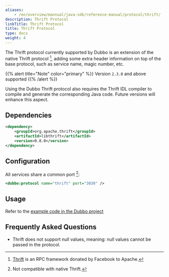 ```yaml
---
aliases:
    - /en/overview/mannual/java-sdk/reference-manual/protocol/thrift/
description: Thrift Protocol
linkTitle: Thrift Protocol
title: Thrift Protocol
type: docs
weight: 4
---
```





The Thrift protocol currently supported by Dubbo is an extension of the native Thrift protocol [^1], adding some extra header information on top of the base protocol, such as service name, magic number, etc.

{{% alert title="Note" color="primary" %}}
Version `2.3.0` and above supported
{{% /alert %}}

Using the Dubbo Thrift protocol also requires the Thrift IDL compiler to compile and generate the corresponding Java code. Future versions will enhance this aspect.

## Dependencies

```xml
<dependency>
    <groupId>org.apache.thrift</groupId>
    <artifactId>libthrift</artifactId>
    <version>0.8.0</version>
</dependency>
```

## Configuration

All services share a common port [^2]:

```xml
<dubbo:protocol name="thrift" port="3030" />
```

## Usage

Refer to the [example code in the Dubbo project](https://github.com/apache/dubbo/tree/master/dubbo-rpc/dubbo-rpc-thrift/src/test/java/org/apache/dubbo/rpc/protocol/thrift)

## Frequently Asked Questions

* Thrift does not support null values, meaning: null values cannot be passed in the protocol.

[^1]: [Thrift](http://thrift.apache.org) is an RPC framework donated by Facebook to Apache.
[^2]: Not compatible with native Thrift.

